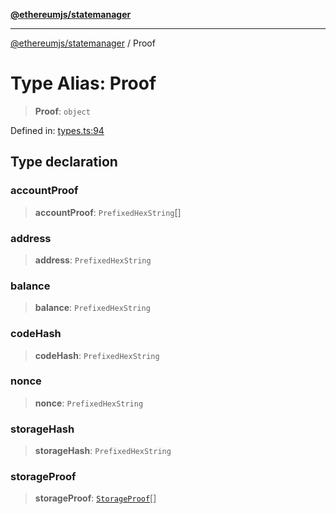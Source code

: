 [**@ethereumjs/statemanager**](../README.md)

***

[@ethereumjs/statemanager](../README.md) / Proof

# Type Alias: Proof

> **Proof**: `object`

Defined in: [types.ts:94](https://github.com/Dargon789/ethereumjs-monorepo/blob/master/packages/statemanager/src/types.ts#L94)

## Type declaration

### accountProof

> **accountProof**: `PrefixedHexString`[]

### address

> **address**: `PrefixedHexString`

### balance

> **balance**: `PrefixedHexString`

### codeHash

> **codeHash**: `PrefixedHexString`

### nonce

> **nonce**: `PrefixedHexString`

### storageHash

> **storageHash**: `PrefixedHexString`

### storageProof

> **storageProof**: [`StorageProof`](StorageProof.md)[]
